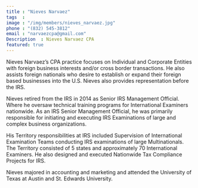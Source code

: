 ```yaml
---
title : "Nieves Narvaez"
tags  : 
image : "/img/members/nieves_narvaez.jpg"
phone : "(832) 545-3812"
email : "narvaezcpa@gmail.com"
Description  : Nieves Narvaez CPA
featured: true
---
```

Nieves Narvaez’s CPA practice focuses on Individual and Corporate Entities with foreign business interests  and/or cross border transactions. He also assists foreign nationals who desire to establish or expand their foreign based businesses into the U.S. Nieves also provides representation before the IRS.

Nieves retired from the IRS in 2014 as Senior IRS Management Official. Where he oversaw technical training programs for International Examiners nationwide. As an IRS Senior Management Official, he was primarily responsible for initiating and executing IRS Examinations of large and complex business organizations.

 His Territory responsibilities at IRS included Supervision of International Examination Teams conducting IRS examinations of large Multinationals. The Territory consisted of 5 states and approximately 70 International Examiners.  He also designed and executed Nationwide Tax Compliance Projects for IRS.
 
Nieves majored in accounting and marketing and attended the University of Texas at Austin and St. Edwards University.
